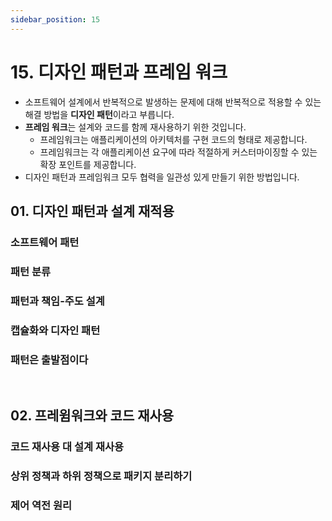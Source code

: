 ```yaml
---
sidebar_position: 15
---
```


# 15. 디자인 패턴과 프레임 워크

- 소프트웨어 설계에서 반복적으로 발생하는 문제에 대해 반복적으로 적용할 수 있는 해결 방법을 **디자인 패턴**이라고 부릅니다.
- **프레임 워크**는 설계와 코드를 함께 재사용하기 위한 것입니다.
  - 프레임워크는 애플리케이션의 아키텍처를 구현 코드의 형태로 제공합니다.
  - 프레임워크는 각 애플리케이션 요구에 따라 적절하게 커스터마이징할 수 있는 확장 포인트를 제공합니다.
- 디자인 패턴과 프레임워크 모두 협력을 일관성 있게 만들기 위한 방법입니다.

## 01. 디자인 패턴과 설계 재적용

### 소프트웨어 패턴

### 패턴 분류

### 패턴과 책임-주도 설계

### 캡슐화와 디자인 패턴

### 패턴은 출발점이다

<br/>

## 02. 프레윔워크와 코드 재사용

### 코드 재사용 대 설계 재사용

### 상위 정책과 하위 정책으로 패키지 분리하기

### 제어 역전 원리